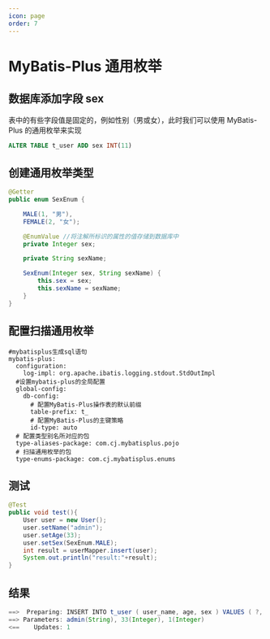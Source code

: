```yaml
---
icon: page
order: 7
---
```

# MyBatis-Plus 通用枚举

## 数据库添加字段 sex

表中的有些字段值是固定的，例如性别（男或女），此时我们可以使用 MyBatis-Plus 的通用枚举来实现

```sql
ALTER TABLE t_user ADD sex INT(11) 
```

## 创建通用枚举类型

```java
@Getter
public enum SexEnum {

    MALE(1, "男"),
    FEMALE(2, "女");

    @EnumValue //将注解所标识的属性的值存储到数据库中
    private Integer sex;

    private String sexName;

    SexEnum(Integer sex, String sexName) {
        this.sex = sex;
        this.sexName = sexName;
    }
}
```

## 配置扫描通用枚举

```ymal
#mybatisplus生成sql语句
mybatis-plus:
  configuration:
    log-impl: org.apache.ibatis.logging.stdout.StdOutImpl
  #设置mybatis-plus的全局配置
  global-config:
    db-config:
      # 配置MyBatis-Plus操作表的默认前缀
      table-prefix: t_
      # 配置MyBatis-Plus的主键策略
      id-type: auto
  # 配置类型别名所对应的包
  type-aliases-package: com.cj.mybatisplus.pojo
  # 扫描通用枚举的包
  type-enums-package: com.cj.mybatisplus.enums
```

## 测试

```java
@Test
public void test(){
    User user = new User();
    user.setName("admin");
    user.setAge(33);
    user.setSex(SexEnum.MALE);
    int result = userMapper.insert(user);
    System.out.println("result:"+result);
}
```

## 结果

```java
==>  Preparing: INSERT INTO t_user ( user_name, age, sex ) VALUES ( ?, ?, ? )
==> Parameters: admin(String), 33(Integer), 1(Integer)
<==    Updates: 1
```
